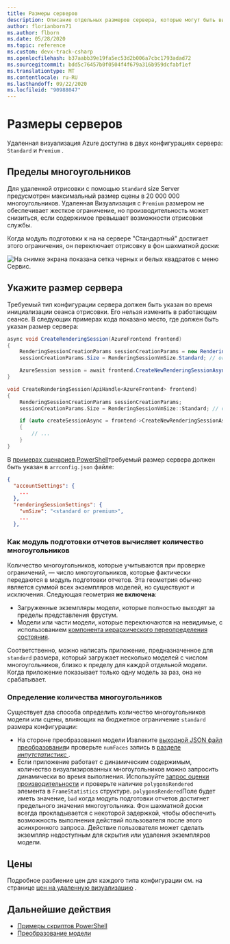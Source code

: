 ```yaml
---
title: Размеры серверов
description: Описание отдельных размеров сервера, которые могут быть выделены
author: florianborn71
ms.author: flborn
ms.date: 05/28/2020
ms.topic: reference
ms.custom: devx-track-csharp
ms.openlocfilehash: b37aabb39e19fa5ec53d2b006a7cbc1793adad72
ms.sourcegitcommit: bdd5c76457b0f0504f4f679a316b959dcfabf1ef
ms.translationtype: MT
ms.contentlocale: ru-RU
ms.lasthandoff: 09/22/2020
ms.locfileid: "90988047"
---
```

# <a name="server-sizes"></a>Размеры серверов

Удаленная визуализация Azure доступна в двух конфигурациях сервера: `Standard` и `Premium` .

## <a name="polygon-limits"></a>Пределы многоугольников

Для удаленной отрисовки с помощью `Standard` size Server предусмотрен максимальный размер сцены в 20 000 000 многоугольников. Удаленная Визуализация с `Premium` размером не обеспечивает жесткое ограничение, но производительность может снизиться, если содержимое превышает возможности отрисовки службы.

Когда модуль подготовки к на на сервере "Стандартный" достигает этого ограничения, он переключает отрисовку в фон шахматной доски:

![На снимке экрана показана сетка черных и белых квадратов с меню Сервис.](media/checkerboard.png)

## <a name="specify-the-server-size"></a>Укажите размер сервера

Требуемый тип конфигурации сервера должен быть указан во время инициализации сеанса отрисовки. Его нельзя изменить в работающем сеансе. В следующих примерах кода показано место, где должен быть указан размер сервера:

```cs
async void CreateRenderingSession(AzureFrontend frontend)
{
    RenderingSessionCreationParams sessionCreationParams = new RenderingSessionCreationParams();
    sessionCreationParams.Size = RenderingSessionVmSize.Standard; // or  RenderingSessionVmSize.Premium

    AzureSession session = await frontend.CreateNewRenderingSessionAsync(sessionCreationParams).AsTask();
}
```

```cpp
void CreateRenderingSession(ApiHandle<AzureFrontend> frontend)
{
    RenderingSessionCreationParams sessionCreationParams;
    sessionCreationParams.Size = RenderingSessionVmSize::Standard; // or  RenderingSessionVmSize::Premium

    if (auto createSessionAsync = frontend->CreateNewRenderingSessionAsync(sessionCreationParams))
    {
        // ...
    }
}
```

В [примерах сценариев PowerShell](../samples/powershell-example-scripts.md)требуемый размер сервера должен быть указан в `arrconfig.json` файле:

```json
{
  "accountSettings": {
    ...
  },
  "renderingSessionSettings": {
    "vmSize": "<standard or premium>",
    ...
  },
```

### <a name="how-the-renderer-evaluates-the-number-of-polygons"></a>Как модуль подготовки отчетов вычисляет количество многоугольников

Количество многоугольников, которые учитываются при проверке ограничений, — число многоугольников, которые фактически передаются в модуль подготовки отчетов. Эта геометрия обычно является суммой всех экземпляров моделей, но существуют и исключения. Следующая геометрия **не включена**:
* Загруженные экземпляры модели, которые полностью выходят за пределы представления фрустум.
* Модели или части модели, которые переключаются на невидимые, с использованием [компонента иерархического переопределения состояния](../overview/features/override-hierarchical-state.md).

Соответственно, можно написать приложение, предназначенное для `standard` размера, который загружает несколько моделей с числом многоугольников, близко к пределу для каждой отдельной модели. Когда приложение показывает только одну модель за раз, она не срабатывает.

### <a name="how-to-determine-the-number-of-polygons"></a>Определение количества многоугольников

Существует два способа определить количество многоугольников модели или сцены, влияющих на бюджетное ограничение `standard` размера конфигурации:
* На стороне преобразования модели Извлеките [выходной JSON файл преобразования](../how-tos/conversion/get-information.md)и проверьте `numFaces` запись в [разделе *инпутстатистикс* ](../how-tos/conversion/get-information.md#the-inputstatistics-section) .
* Если приложение работает с динамическим содержимым, количество визуализированных многоугольников можно запросить динамически во время выполнения. Используйте [запрос оценки производительности](../overview/features/performance-queries.md#performance-assessment-queries) и проверьте наличие `polygonsRendered` элемента в `FrameStatistics` структуре. `polygonsRendered`Поле будет иметь значение, `bad` когда модуль подготовки отчетов достигнет предельного значения многоугольника. Фон шахматной доски всегда прокладывается с некоторой задержкой, чтобы обеспечить возможность выполнения действий пользователя после этого асинхронного запроса. Действие пользователя может сделать экземпляр недоступным для скрытия или удаления экземпляров модели.

## <a name="pricing"></a>Цены

Подробное разбиение цен для каждого типа конфигурации см. на странице [цен на удаленную визуализацию](https://azure.microsoft.com/pricing/details/remote-rendering) .

## <a name="next-steps"></a>Дальнейшие действия
* [Примеры скриптов PowerShell](../samples/powershell-example-scripts.md)
* [Преобразование модели](../how-tos/conversion/model-conversion.md)

